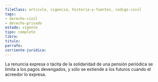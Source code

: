 ```yaml
---
fileClass: articulo, vigencia, historia-y-fuentes, codigo-civil
tags:
- derecho-civil
- derecho-privado
estado: vigente
tipo: completo
libro:
titulo:
parrafo:
corriente-juridica:
---
```

La renuncia expresa o tácita de la solidaridad de una pensión periódica se limita a los pagos devengados, y sólo se extiende a los futuros cuando el acreedor lo expresa.